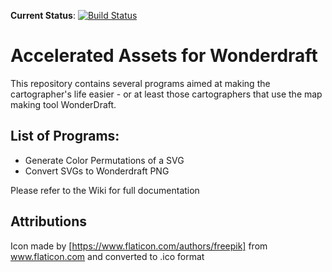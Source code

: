 **Current Status**: [![Build Status](https://travis-ci.com/ianfhunter/custom-asset-scripts-wonderdraft.svg?branch=master)](https://travis-ci.com/ianfhunter/custom-asset-scripts-wonderdraft)

# Accelerated Assets for Wonderdraft
This repository contains several programs aimed at making the cartographer's life easier - or at least those cartographers that use the map making tool WonderDraft.

## List of Programs:

* Generate Color Permutations of a SVG
* Convert SVGs to Wonderdraft PNG 

Please refer to the Wiki for full documentation

## Attributions
Icon made by [https://www.flaticon.com/authors/freepik] from www.flaticon.com and converted to .ico format
